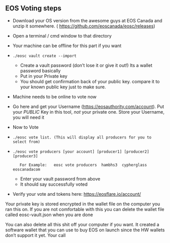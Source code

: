 ## EOS Voting steps

* Download your OS version from the awesome guys at EOS Canada and unzip it somewhere. ( https://github.com/eoscanada/eosc/releases)
* Open a terminal / cmd window to that directory
* Your machine can be offline for this part if you want
* ```./eosc vault create --import```
  * Create a vault password (don’t lose it or give it out!) Its a wallet password basically
  * Put in your Private key
  * You should get confirmation back of your public key.  compare it to your known public key just to make sure.
* Machine needs to be online to vote now
* Go here and get your Username (https://eosauthority.com/account).  Put your *PUBLIC* Key in this tool, *not* your private one.  Store your Username, you will need it
* Now to Vote
* ```./eosc vote list. (This will display all producers for you to select from)```
* ```./eosc vote producers [your account] [producer1] [producer2] [producer3]```

         For Example:   eosc vote producers  hambhs3  cypherglass eoscanadacom
  * Enter your vault password from above
  * It should say successfully voted
* Verify your vote and tokens here:  https://eosflare.io/account/<your account name>

Your private key is stored encrypted in the wallet file on the computer you ran this on.  If you are not comfortable with this you can delete the wallet file called eosc-vault.json when you are done

You can also delete all this shit off your computer if you want.  It created a software wallet that you can use to buy EOS on launch since the HW wallets don’t support it yet.   Your call
